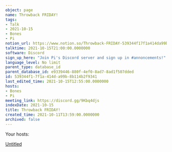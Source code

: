 ```yaml
---
object: page
name: Throwback FRIDAY!
tags:
- Talk
- 2021-10-15
- Bones
- Pi
notion_url: https://www.notion.so/Throwback-FRIDAY-539344f17f1a414da99b8b114b2f9341
talktime: 2021-10-15T21:00:00.0000000
software: Discord
sign_up_here: "Join Pi's Discord server and sign up in #annoncements!"
language_level: No limit
parent_type: database_id
parent_database_id: e9339446-880f-4ef0-8ad7-8ad1f507dded
id: 539344f1-7f1a-414d-a99b-8b114b2f9341
last_edited_time: 2021-10-15T12:55:00.0000000
hosts:
- Bones
- Pi
meeting_link: https://discord.gg/9Kbq4djs
indexDate: 2021-10-15
title: Throwback FRIDAY!
created_time: 2021-10-11T13:59:00.0000000
archived: false
---
```




Your hosts:

[Untitled](https://www.notion.so/482e61b02b9c4456b2b4fe86bb7544c6)   





